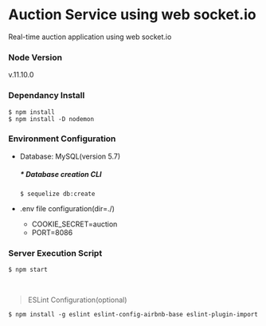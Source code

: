 # Auction Service using web socket.io
Real-time auction application using web socket.io 

### Node Version
v.11.10.0

### Dependancy Install
```
$ npm install
$ npm install -D nodemon
```

### Environment Configuration
* Database: MySQL(version 5.7)

  ##### * Database creation CLI
  ```
  $ sequelize db:create
  ```

* .env file configuration(dir=./)
  - COOKIE_SECRET=auction
  - PORT=8086
  
### Server Execution Script
```
$ npm start
```
<br />


> ESLint Configuration(optional)
```
$ npm install -g eslint eslint-config-airbnb-base eslint-plugin-import
```